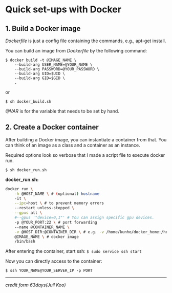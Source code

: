 # Quick set-ups with Docker

## 1. Build a Docker image
_Dockerfile_ is just a config file containing the commands, e.g., apt-get install.

You can build an image from _Dockerfile_ by the following command:
```console
$ docker build -t @IMAGE_NAME \ 
    --build-arg USER_NAME=@YOUR_NAME \
    --build-arg PASSWORD=@YOUR_PASSWORD \
    --build-arg UID=$UID \
    --build-arg GID=$GID \ 
    .
```
or
```
$ sh docker_build.sh
```

_@VAR_ is for the variable that needs to be set by hand.

## 2. Create a Docker container
After building a Docker image, you can instantiate a container from that.
You can think of an image as a class and a container as an instance.

Required options look so verbose that I made a script file to execute docker run.
```console
$ sh docker_run.sh
```
__docker_run.sh:__
```sh
docker run \
    -h @HOST_NAME \ # (optional) hostname
    -it \
    --ipc=host \ # to prevent memory errors
    --restart unless-stopped \
    --gpus all \
    #--gpus '"device=0,1"' # You can assign specific gpu devices.
    -p @YOUR_PORT:22 \ # port forwarding
    --name @CONTAINER_NAME \
    -v @HOST_DIR:@CONTAINER_DIR \ # e.g. -v /home/kunho/docker_home:/home/kunho
    @IMAGE_NAME \ # docker image
    /bin/bash
```
After entering the container, start ssh:
`$ sudo service ssh start`

Now you can directly access to the container:

`$ ssh YOUR_NAME@YOUR_SERVER_IP -p PORT`

---
*credit form 63days(Juil Koo)*